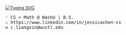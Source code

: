 <a href="https://git.io/typing-svg">
  <img src="https://readme-typing-svg.demolab.com?font=Fira+Code&weight=500&size=30&pause=1000&color=BCB6F7&width=435&lines=hi+i'm+jessica+%3A)" alt="Typing SVG" />
</a>
<pre>♡︎ CS + Math @ WashU | B.S.
✩ https://www.linkedin.com/in/jessicachen-cs
✉ c.liangxin@wustl.edu
</pre>

